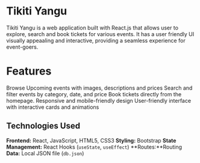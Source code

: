 # Tikiti Yangu
Tikiti Yangu is a web application built with React.js that allows user to explore, search and book tickets for various events. It has a user friendly UI visually appeaaling and interactive, providing a seamless experience for event-goers.

# Features
Browse Upcoming events with images, descriptions and prices 
Search and filter events by category, date, and price
 Book tickets directly from the homepage.
 Responsive and mobile-friendly design
 User-friendly interface with interactive cards and animations
 ## Technologies Used
**Frontend:** React, JavaScript, HTML5, CSS3
**Styling:** Bootstrap
**State Management:** React Hooks (`useState`, `useEffect`)
**Routes:**Routing
**Data:** Local JSON file (`db.json`) 